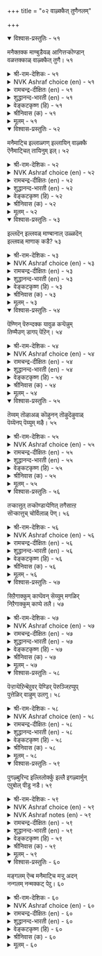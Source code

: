 +++
title = "०२ वाऴ्क्कैत् तुणैनलम्"

+++


<details open><summary>विश्वास-प्रस्तुतिः - ५१</summary>

मनैक्तक्क माण्बुडैयळ् आगित्तऱ्कॊण्डान्  
वळत्तक्काळ् वाऴ्क्कैत् तुणै।      ५१
</details>

<details><summary>श्री-राम-देशिकः - ५१</summary>

दयादिगुणसम्पन्ना भर्तुरायानुसारत्ः ।  
करोति जीवनं याऽत्र सैव भार्येति कथ्यते ॥ ५१॥
</details>

<details><summary>NVK Ashraf choice (en) - ५१</summary>

००५१
An ideal wife is a virtuous life partner
Living within her husband's means.
(N.V.K. Ashraf), (P.S. Sundaram)
</details>

<details><summary>रामचन्द्र-दीक्षितः (en) - ५१</summary>

51\. maṉait takka māṇpu uṭaiyaḷ āki, taṟ koṇṭāṉ  
vaḷattakkāḷ vāḻkkaittuṇai.

51\. She is the true partner in life who possesses all the wifely virtues and spends according to the income of her husband.  
</details>

<details><summary>शुद्धानन्द-भारती (en) - ५१</summary>

1\. மனைத்தக்க மாண்புடையள் ஆகித்தற் கொண்டான்  
வளத்தக்காள் வாழ்க்கைத் துணை  
A good housewife befits the house,  
Spending with thrift the mate's resource.         51  
</details>

<details><summary>वेङ्कटकृष्ण (हि) - ५१</summary>

51
गृहिणी-गुण-गण प्राप्त कर, पुरुष-आय अनुसार ।  
जो गृह-व्यय करती वही, सहधर्मिणी सुचार ॥
</details>

<details><summary>श्रीनिवास (क) - ५१</summary>

51. मनॆगॆ तक्क मडदियागि, पतिय वरमानद मितियरितु संसारवन्नु तूगिसिकॊण्डु होगुववळे बाळिनाधारवागुवळु.

</details>

<details><summary>मूलम् - ५१</summary>

मनैक्तक्क माण्बुडैयळ् आगित्तऱ्कॊण्डान्  
वळत्तक्काळ् वाऴ्क्कैत् तुणै।      ५१
</details>

<details open><summary>विश्वास-प्रस्तुतिः - ५२</summary>

मनैमाट्चि इल्लाळ्गण् इल्लायिन् वाऴ्क्कै  
ऎनैमाट्चित् तायिनुम् इल्।      ५२
</details>

<details><summary>श्री-राम-देशिकः - ५२</summary>

गृहिणी यस्य गार्हस्थ्यगुणादिरहिता भवेत् ।  
निष्फलं जीवनं तस्य सत्स्वेव विभवादिषु ॥ ५२॥
</details>

<details><summary>NVK Ashraf choice (en) - ५२</summary>

००५२
If the wife lacks household excellence,
All other excellence in life comes to nil.
(G.U. Pope), (N.V.K. Ashraf)
</details>

<details><summary>रामचन्द्र-दीक्षितः (en) - ५२</summary>

52\. maṉai māṭci illāḷkaṇ il āyiṉ, vāḻkkai  
eṉaimāṭcittu āyiṉum, il.

52\. Home life shorn of its grace will be barren however pompous it may be.  
</details>

<details><summary>शुद्धानन्द-भारती (en) - ५२</summary>

2\. மனைமாட்சி இல்லாள்கண் இல்லாயின் வாழ்க்கை  
எனைமாட்சித் தாயினும் இல்  
Bright is home when wife is chaste.  
If not all greatness is but waste.         52  
</details>

<details><summary>वेङ्कटकृष्ण (हि) - ५२</summary>

52
गुण-गण गृहणी में न हो, गृह्य-कर्म के अर्थ ।  
सुसंपन्न तो क्यों न हो, गृह-जीवन है व्यर्थ ॥
</details>

<details><summary>श्रीनिवास (क) - ५२</summary>

52. मनॆवार्तॆगॆ तक्क सद्गुणगळु मनॆयॊडतियल्लि इल्लवादरॆ बेरॆ ऎष्टु सिरिसम्पदगळिद्दरू निरर्थकवॆनिसुत्तदॆ.

</details>

<details><summary>मूलम् - ५२</summary>

मनैमाट्चि इल्लाळ्गण् इल्लायिन् वाऴ्क्कै  
ऎनैमाट्चित् तायिनुम् इल्।      ५२
</details>

<details open><summary>विश्वास-प्रस्तुतिः - ५३</summary>

इल्लदॆन् इल्लवळ् माण्बानाल् उळ्ळदॆन्  
इल्लवळ् माणाक् कडै?      ५३
</details>

<details><summary>श्री-राम-देशिकः - ५३</summary>

पत्नी चेद् गुणसम्पन्ना समृद्धं तस्य जीवनम् ।  
वैपरीत्ये समायाते शून्यमेव हि जीवनम् ॥ ५३॥
</details>

<details><summary>NVK Ashraf choice (en) - ५३</summary>

००५३
With a good wife, what is lacking?
And when she is lacking, what is good?
(P.S. Sundaram)
</details>

<details><summary>रामचन्द्र-दीक्षितः (en) - ५३</summary>

53\. illatu eṉ, illavaḷ māṇpuāṉāl? uḷḷatu eṉ,  
illavaḷ māṇākkaṭai?.

53\. If the wife abounds in virtues is there anything lacking in home? Lacking which, it lacks everything.  
</details>

<details><summary>शुद्धानन्द-भारती (en) - ५३</summary>

3\. இல்லதென் இல்லவள் மாண்பானால்; உள்ளதென்  
இல்லவள் மாணாக் கடை  
What is rare when wife is good.  
What can be there when she is bad?         53  
</details>

<details><summary>वेङ्कटकृष्ण (हि) - ५३</summary>

53
गृहिणी रही सुधर्मिणी, तो क्या रहा अभाव ।  
गृहिणी नहीं सुधर्मिणी, किसका नहीं अभाव ॥
</details>

<details><summary>श्रीनिवास (क) - ५३</summary>

53. मनॆयॊडति सद्गुणवन्तॆयादरॆ बाळिनल्लि इल्लवादुदादरू एनु? अवळल्लि सद्गुणगळिल्लवादरॆ बाळिनल्लि इरुवुदादरू एनु?

</details>

<details><summary>मूलम् - ५३</summary>

इल्लदॆन् इल्लवळ् माण्बानाल् उळ्ळदॆन्  
इल्लवळ् माणाक् कडै?      ५३
</details>

<details open><summary>विश्वास-प्रस्तुतिः - ५४</summary>

पॆण्णिन् पॆरुन्दक्क यावुळ कऱ्पॆन्नुम्  
तिण्मैउण् डागप् पॆऱिन्।      ५४
</details>

<details><summary>श्री-राम-देशिकः - ५४</summary>

पातिव्रत्येन सम्पन्ना गृहिणी यदि सङ्गता ।  
तस्मादज्युत्तं भाग्यं गृहस्थास्य न लभ्यते ॥ ५४॥
</details>

<details><summary>NVK Ashraf choice (en) - ५४</summary>

००५४
What more grandeur does a woman need
Than possessing the strength of chastity?
(N.V.K. Ashraf)
</details>

<details><summary>रामचन्द्र-दीक्षितः (en) - ५४</summary>

54\. peṇṇiṉ peruntakka yā uḷa-kaṟpu eṉṉum  
tiṇmai uṇṭākappeṟiṉ?.

54\. Is there anything greater than a woman if only she is the citadel of chastity?  
</details>

<details><summary>शुद्धानन्द-भारती (en) - ५४</summary>

4\. பெண்ணின் பெருந்தக்க யாவுள கற்பென்னும்  
திண்மையுண் டாகப் பெறின்  
What greater fortune is for men  
Than a constant chaste woman?         54  
</details>

<details><summary>वेङ्कटकृष्ण (हि) - ५४</summary>

54
स्त्री से बढ़ कर श्रेष्ठ ही, क्या है पाने योग्य ।  
यदि हो पातिव्रत्य की, दृढ़ता उसमें योग्य ॥
</details>

<details><summary>श्रीनिवास (क) - ५४</summary>

54. हण्णिनल्लि पातिव्रत्य (चारित्र्य) वॆम्ब स्थिरगुणवु नॆलॆयागिद्दल्लि, हॆण्णिगिन्त हिरिदाद वस्तु मत्तावुदिदॆ ?

</details>

<details><summary>मूलम् - ५४</summary>

पॆण्णिन् पॆरुन्दक्क यावुळ कऱ्पॆन्नुम्  
तिण्मैउण् डागप् पॆऱिन्।      ५४
</details>

<details open><summary>विश्वास-प्रस्तुतिः - ५५</summary>

तॆय्वम् तॊऴाअळ् कॊऴुनन् तॊऴुदॆऴुवाळ्  
पॆय्यॆनप् पॆय्युम् मऴै।      ५५
</details>

<details><summary>श्री-राम-देशिकः - ५५</summary>

पतिमेव हरिं मत्वा प्रातर्या भजतेऽन्वहम् ।  
त्वं वर्षेन्ति तंयाऽऽशप्तो देवोऽपि किल वर्षति ॥ ५५॥
</details>

<details><summary>NVK Ashraf choice (en) - ५५</summary>

००५५
Even rains fall at the command of the wife
Who upon rising worships not God, but her husband.
(Satguru Subramuniyaswami)
</details>

<details><summary>रामचन्द्र-दीक्षितः (en) - ५५</summary>

55\. teyvam toḻāaḷ, koḻunaṉ-toḻutu eḻuvāḷ,  
‘pey’ eṉa, peyyum maḻai.

55\. Waking up she worships no other god than her husband. Verily at her very bidding it rains.  
</details>

<details><summary>शुद्धानन्द-भारती (en) - ५५</summary>

5\. தெய்வந் தொழாஅள் கொழுநன் தொழுதெழுவாள்  
பெய்யெனப் பெய்யும் மழை  
Her spouse before God who adores,  
Is like rain that at request pours.         55  
</details>

<details><summary>वेङ्कटकृष्ण (हि) - ५५</summary>

55
पूजे सती न देव को, पूज जगे निज कंत ।  
उसके कहने पर ‘बरस’, बरसे मेघ तुरंत ॥
</details>

<details><summary>श्रीनिवास (क) - ५५</summary>

55. बेरॆ दैवगळिगॆरगदॆ तन्न पतिगॆरगि एळुववळु, हुय्यॆन्दरॆ मळॆ हुय्युवुदु.

</details>

<details><summary>मूलम् - ५५</summary>

तॆय्वम् तॊऴाअळ् कॊऴुनन् तॊऴुदॆऴुवाळ्  
पॆय्यॆनप् पॆय्युम् मऴै।      ५५
</details>

<details open><summary>विश्वास-प्रस्तुतिः - ५६</summary>

तऱ्कात्तुत् तऱ्कॊण्डाऱ्पेणित् तगैसाऩ्ऱ  
सॊऱ्कात्तुच् चोर्विलाळ् पॆण्।      ५६
</details>

<details><summary>श्री-राम-देशिकः - ५६</summary>

पातिव्रत्येन् भर्तारमात्मानं कीर्तिमेव च ।  
या पालयति धर्मेण सैव नारीति कथ्यते ॥ ५६॥
</details>

<details><summary>NVK Ashraf choice (en) - ५६</summary>

००५६
A tireless woman guards herself,
Cares for her spouse and upholds family name.
(N.V.K. Ashraf)
</details>

<details><summary>रामचन्द्र-दीक्षितः (en) - ५६</summary>

56\. taṟkāttu, taṟ koṇṭāṟ pēṇi, takai cāṉṟa  
coṟkāttu, cōrvu ilāḷ-peṇ.

56\. She is the woman who shields herself, serves her wedded lord, maintains her glory and never ceases from her toil.  
</details>

<details><summary>शुद्धानन्द-भारती (en) - ५६</summary>

6\. தற்காத்துத் தற்கொண்டாற் பேணித் தசைசான்ற  
சொற்காத்துச் சோர்விலாள் பெண்  
The good wife guards herself from blame,  
She tends her spouse and brings him fame.         56  
</details>

<details><summary>वेङ्कटकृष्ण (हि) - ५६</summary>

56
रक्षा करे सतीत्व की, पोषण करती कांत ।  
गृह का यश भी जो रखे, स्त्री है वह अश्रांत ॥
</details>

<details><summary>श्रीनिवास (क) - ५६</summary>

56. तन्न शील चारित्र्यगळन्नु कादुकॊण्डु, कै हिडिद गण्डनन्नु उप चरिसि, तन्न कुटुम्बद कीर्तियन्नु कादु, धर्ममार्गदल्लि दृढवागि नडॆयुववळॆ हॆण्णु.

</details>

<details><summary>मूलम् - ५६</summary>

तऱ्कात्तुत् तऱ्कॊण्डाऱ्पेणित् तगैसाऩ्ऱ  
सॊऱ्कात्तुच् चोर्विलाळ् पॆण्।      ५६
</details>

<details open><summary>विश्वास-प्रस्तुतिः - ५७</summary>

सिऱैगाक्कुम् काप्पॆवन् सॆय्युम् मगळिर्  
निऱैगाक्कुम् काप्पे तलै।      ५७
</details>

<details><summary>श्री-राम-देशिकः - ५७</summary>

दण्डनाघैस्तु नारीणां रक्षणे किं प्रयोजनम् ।  
पातिव्रत्यात् स्वतः स्त्रीणामात्मरक्षणमुत्तमम् ॥ ५७॥
</details>

<details><summary>NVK Ashraf choice (en) - ५७</summary>

००५७
What use is physical restraint to a woman
When her moral restraint is the best?
(K. Kannan)
</details>

<details><summary>रामचन्द्र-दीक्षितः (en) - ५७</summary>

57\. ciṟai kākkum kāppu evaṉ ceyyum? makaḷir  
niṟai kākkum kāppē talai.

57\. Of what use is one’s watch and ward? Her chastity is her only shield.  
</details>

<details><summary>शुद्धानन्द-भारती (en) - ५७</summary>

7\. சிறைகாக்குங் காப்புஎவன் செய்யும் மகளிர்  
நிறைகாக்குங் காப்பே தலை  
Of what avail are watch and ward?  
Their purity is women's guard.         57  
</details>

<details><summary>वेङ्कटकृष्ण (हि) - ५७</summary>

57
परकोटा पहरा दिया, इनसे क्या हो रक्ष ।  
स्त्री हित पातिव्रत्य ही, होगा उत्तम रक्ष ॥
</details>

<details><summary>श्रीनिवास (क) - ५७</summary>

57. (हॆङ्गसरन्नु) कावलिट्टु कापाडिदरेनु प्रयोजन ? तम्म शील रक्षणॆय बग्गॆ अवरिगिरुव मनो नॆश्चयवे ऎल्लक्किन्त मुगिलाद कावलु.

</details>

<details><summary>मूलम् - ५७</summary>

सिऱैगाक्कुम् काप्पॆवन् सॆय्युम् मगळिर्  
निऱैगाक्कुम् काप्पे तलै।      ५७
</details>

<details open><summary>विश्वास-प्रस्तुतिः - ५८</summary>

पॆऱ्ऱाऱ्पॆऱिन्बॆऱुवर् पॆण्डिर् पॆरुञ्जिऱप्पुप्  
पुत्तेळिर् वाऴुम् उलगु।      ५८
</details>

<details><summary>श्री-राम-देशिकः - ५८</summary>

पातिव्रत्येनसहितां पतिशुश्रूषणे रताम् ।  
गृहस्था गृहिणीं प्राप्य स्वर्गलोकं भजन्ति हे ॥ ५८॥
</details>

<details><summary>NVK Ashraf choice (en) - ५८</summary>

००५८
The woman who gains her husband's love
Gains great glory in the heaven. *
(P.S. Sundaram), (S.M. Diaz)
</details>

<details><summary>रामचन्द्र-दीक्षितः (en) - ५८</summary>

58\. peṟṟāṟ peṟiṉ peṟuvar, peṇṭir, peruñ ciṟappup  
puttēḷir vāḻum ulaku.

58\. A dutiful wife inherits heaven with all its glory.  
</details>

<details><summary>शुद्धानन्द-भारती (en) - ५८</summary>

8\. பெற்றாற் பெறின்பெறுவர் பெண்டிர் பெருஞ்சிறப்புப்  
புத்தேளிர் வாழும் உலகு  
Women who win their husbands' heart  
Shall flourish where the gods resort.         58  
</details>

<details><summary>वेङ्कटकृष्ण (हि) - ५८</summary>

58
यदि पाती है नारियाँ, पति पूजा कर शान ।  
तो उनका सुरधाम में, होता है बहुमान ॥
</details>

<details><summary>श्रीनिवास (क) - ५८</summary>

58. पडॆद पतियन्नु मॆच्चिकॊण्डु अवनॊन्दिगॆ बाळिदरॆ, हॆङ्गसरु बहळ वैभववुळ्ळ देवलोकद सुखवन्नु पडॆयुत्तारॆ.

</details>

<details><summary>मूलम् - ५८</summary>

पॆऱ्ऱाऱ्पॆऱिन्बॆऱुवर् पॆण्डिर् पॆरुञ्जिऱप्पुप्  
पुत्तेळिर् वाऴुम् उलगु।      ५८
</details>

<details open><summary>विश्वास-प्रस्तुतिः - ५९</summary>

पुगऴ्बुरिन्द इल्लिलोर्क्कु इल्लै इगऴ्वार्मुन्  
एऱुबोल् पीडु नडै।      ५९
</details>

<details><summary>श्री-राम-देशिकः - ५९</summary>

पातिव्रत्ययशोहीनां भार्यां यो लभते नरः ।  
सगार्वे सिंहवत् सोऽयं शत्रुमध्ये न गच्छति ॥ ५९॥
</details>

<details><summary>NVK Ashraf choice (en) - ५९</summary>

००५९
He whose wife is not praiseworthy
Cannot walk with leonine gait before his critics.
(K. Krishnaswamy & Vijaya Ramkumar), (N.V.K. Ashraf)
</details>

<details><summary>NVK Ashraf notes (en) - ५९</summary>

५९. An alternate translation: "Where there is no reputation at home, there is no chance for proud leonine gaits outside" - (N.V.K. Ashraf). (J. Narayanaswamy) provides us an interesting translation: "The mind is without fear and the head is held high" when you are joined by a praiseworthy partner life. 
</details>

<details><summary>रामचन्द्र-दीक्षितः (en) - ५९</summary>

59\. pukaḻ purinta il ilōrkku illai-ikaḻvārmuṉ  
ēṟupōl pīṭu naṭai.

59\. A cuckold knows not the lovely gait of a lion before his detractors.  
</details>

<details><summary>शुद्धानन्द-भारती (en) - ५९</summary>

9\. புகழ்புரிந்த இல்லிலோர்க்கு இல்லை இகழ்வவார்முன்  
ஏறுபோல் பீடு நடை  
A cuckold has not the lion-like gait  
Before his detractors aright.         59  
</details>

<details><summary>वेङ्कटकृष्ण (हि) - ५९</summary>

59
जिसकी पत्नी को नहीं, घर के यश का मान ।  
नहिं निन्दक के सामने, गति शार्दूल समान ॥
</details>

<details><summary>श्रीनिवास (क) - ५९</summary>

59. कीर्तियन्नु कायुव हॆण्डति इल्लदवरु, तम्मन्नु निन्दिसुववर ऎदुरिनल्लि गण्डॆदॆयिन्द तलॆयॆत्ति, निर्भीतरागि नडॆयलाररु.

</details>

<details><summary>मूलम् - ५९</summary>

पुगऴ्बुरिन्द इल्लिलोर्क्कु इल्लै इगऴ्वार्मुन्  
एऱुबोल् पीडु नडै।      ५९
</details>

<details open><summary>विश्वास-प्रस्तुतिः - ६०</summary>

मङ्गलम् ऎन्ब मनैमाट्चि मऱ्ऱु अदन्  
नन्गलम् नन्मक्कट् पेऱु।      ६०
</details>

<details><summary>श्री-राम-देशिकः - ६०</summary>

सञ्चरित्रवती भार्या माङ्गल्यं जीवितस्य सा ।  
सत्पुत्राणामवाप्तितस्तु ततो भूषणवद्भवेत् ॥ ६०॥
</details>

<details><summary>NVK Ashraf choice (en) - ६०</summary>

००६०
A good wife is called boon to a house;
Besides that, good children its jewels. *
(P.S. Sundaram)
</details>

<details><summary>रामचन्द्र-दीक्षितः (en) - ६०</summary>

60\. 'maṅkalam' eṉpa, maṉaimāṭci; maṟṟu ataṉ  
naṉkalam naṉ makkaṭ pēṟu.

60\. The grace of a home is her virtue. Her blessed children are its adornment.
</details>

<details><summary>शुद्धानन्द-भारती (en) - ६०</summary>

10\. மங்கலம் என்ப மனைமாட்சி மற்றுஅதன்  
நன்கலம் நன்மக்கட் பேறு  
An honest wife is home's delight  
And children good are jewels abright.         60  
</details>

<details><summary>वेङ्कटकृष्ण (हि) - ६०</summary>

60
गृह का जयमंगल कहें, गृहिणी की गुण-खान ।  
उनका सद्भूषण कहें, पाना सत्सन्तान ॥
</details>

<details><summary>श्रीनिवास (क) - ६०</summary>

60. मनॆयॊडतिय (हॆण्डति) सद्गुणवे मनॆगॆ मङ्गळकर; ऒळ्ळॆय मक्कळन्नु पडॆयुवुदु अदक्कॆ मत्तष्टु शोभॆ नीडुवुदु.
</details>

<details><summary>मूलम् - ६०</summary>

मङ्गलम् ऎन्ब मनैमाट्चि मऱ्ऱु अदन्  
नन्गलम् नन्मक्कट् पेऱु।      ६०
</details>
